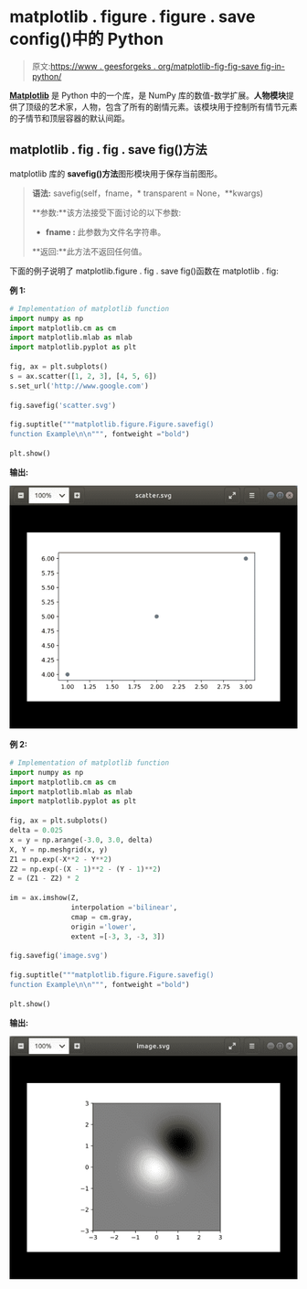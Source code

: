 # matplotlib . figure . figure . save config()中的 Python

> 原文:[https://www . geesforgeks . org/matplotlib-fig-fig-save fig-in-python/](https://www.geeksforgeeks.org/matplotlib-figure-figure-savefig-in-python/)

[**Matplotlib**](https://www.geeksforgeeks.org/python-introduction-matplotlib/) 是 Python 中的一个库，是 NumPy 库的数值-数学扩展。**人物模块**提供了顶级的艺术家，人物，包含了所有的剧情元素。该模块用于控制所有情节元素的子情节和顶层容器的默认间距。

## matplotlib . fig . fig . save fig()方法

matplotlib 库的 **savefig()方法**图形模块用于保存当前图形。

> **语法:** savefig(self，fname，* transparent = None，**kwargs)
> 
> **参数:**该方法接受下面讨论的以下参数:
> 
> *   **fname :** 此参数为文件名字符串。
> 
> **返回:**此方法不返回任何值。

下面的例子说明了 matplotlib.figure . fig . save fig()函数在 matplotlib . fig:

**例 1:**

```py
# Implementation of matplotlib function  
import numpy as np
import matplotlib.cm as cm
import matplotlib.mlab as mlab
import matplotlib.pyplot as plt

fig, ax = plt.subplots()
s = ax.scatter([1, 2, 3], [4, 5, 6])
s.set_url('http://www.google.com')

fig.savefig('scatter.svg')

fig.suptitle("""matplotlib.figure.Figure.savefig()
function Example\n\n""", fontweight ="bold") 

plt.show() 
```

**输出:**

![python-matplotlib-savefig1](img/dc4e56d54c00ea21a0cd891bfe72a15c.png)

**例 2:**

```py
# Implementation of matplotlib function  
import numpy as np
import matplotlib.cm as cm
import matplotlib.mlab as mlab
import matplotlib.pyplot as plt

fig, ax = plt.subplots()
delta = 0.025
x = y = np.arange(-3.0, 3.0, delta)
X, Y = np.meshgrid(x, y)
Z1 = np.exp(-X**2 - Y**2)
Z2 = np.exp(-(X - 1)**2 - (Y - 1)**2)
Z = (Z1 - Z2) * 2

im = ax.imshow(Z,
               interpolation ='bilinear',
               cmap = cm.gray,
               origin ='lower',
               extent =[-3, 3, -3, 3])

fig.savefig('image.svg')

fig.suptitle("""matplotlib.figure.Figure.savefig()
function Example\n\n""", fontweight ="bold") 

plt.show() 
```

**输出:**

![python-matplotlib-savefig](img/2322368453b891cbfc1614ea5d9a869c.png)